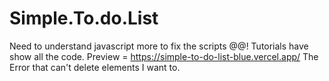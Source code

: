 # Simple.To.do.List

Need to understand javascript more to fix the scripts @@!
Tutorials have show all the code.
Preview = https://simple-to-do-list-blue.vercel.app/ 
The Error that can't delete elements I want to.
